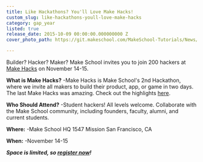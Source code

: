 ```yaml
---
title: Like Hackathons? You'll Love Make Hacks!
custom_slug: like-hackathons-youll-love-make-hacks
category: gap_year
listed: true
release_date: 2015-10-09 00:00:00.000000000 Z
cover_photo_path: https://git.makeschool.com/MakeSchool-Tutorials/News/210b59dac345f9486a578d8b3ab0ba9e926a3b08//6f9b54e7-cbc0-406a-aa1b-36db36c177bc/cover_photo.jpeg

---
```

Builder? Hacker? Maker? Make School invites you to join 200 hackers at [Make Hacks](http://bit.ly/1Nv5TAj) on November 14-15.

**What is Make Hacks?** 
-Make Hacks is Make School's 2nd Hackathon, where we invite all makers to build their product, app, or game in two days. The last Make Hacks was amazing. Check out the highlights [here](https://www.youtube.com/watch?v=A8cQEzLA2JI).

**Who Should Attend?** 
-Student hackers! All levels welcome. Collaborate with the Make School community, including founders, faculty, alumni, and current students.

**Where:**
-Make School HQ
1547 Mission
San Francisco, CA 

**When:**
-November 14-15

***Space is limited, so [register now](http://bit.ly/1Nv5TAj)!***